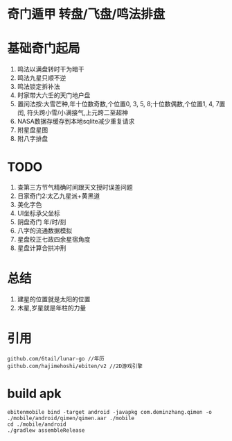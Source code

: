 # 奇门遁甲 转盘/飞盘/鸣法排盘

# 基础奇门起局
1. 鸣法以满盘转时干为暗干
2. 鸣法九星只顺不逆
3. 鸣法锁定拆补法
4. 时家带大六壬的天门地户盘
5. 置闰法按:大雪芒种,年十位数奇数,个位置0, 3, 5, 8;十位数偶数,个位置1, 4, 7置闰,
 符头跨小雪/小满接气,上元跨二至超神
6. NASA数据存缓存到本地sqlite减少重复请求
7. 附星盘星图
8. 附八字排盘


# TODO
1. 查第三方节气精确时间跟天文授时误差问题
2. 日家奇门2:太乙九星派+黄黑道
3. 美化字色
4. UI坐标承父坐标
5. 阴盘奇门 年/时/刻
6. 八字的流通数据模拟
7. 星盘校正七政四余星宿角度
8. 星盘计算合拱冲刑

# 总结
1. 建星的位置就是太阳的位置
2. 木星,岁星就是年柱的力量


# 引用
	github.com/6tail/lunar-go //年历
	github.com/hajimehoshi/ebiten/v2 //2D游戏引擎

# build apk
```shell
ebitenmobile bind -target android -javapkg com.deminzhang.qimen -o ./mobile/android/qimen/qimen.aar ./mobile
cd ./mobile/android
./gradlew assembleRelease